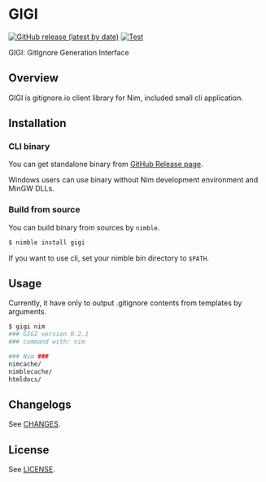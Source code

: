 # GIGI

[![GitHub release (latest by date)](https://img.shields.io/github/v/release/attakei/gigi)](https://nimble.directory/pkg/gigi)
[![Test](https://github.com/attakei/gigi/actions/workflows/test.yml/badge.svg)](https://github.com/attakei/gigi/actions/workflows/test.yml)

GIGI: GitIgnore Generation Interface

## Overview

GIGI is gitignore.io client library for Nim, included small cli application.

## Installation

### CLI binary

You can get standalone binary from [GitHub Release page](https://github.com/attakei/gigi/releases).

Windows users can use binary without Nim development environment and MinGW DLLs.

### Build from source

You can build binary from sources by `nimble`.

```sh
$ nimble install gigi
```

If you want to use cli, set your nimble bin directory to `$PATH`.

## Usage

Currently, it have only to output .gitignore contents from templates by arguments.

```sh
$ gigi nim
### GIGI version 0.2.1
### command with: nim

### Nim ###
nimcache/
nimblecache/
htmldocs/
```

## Changelogs

See [CHANGES](./CHANGES.md).

## License

See [LICENSE](./LICENSE).
